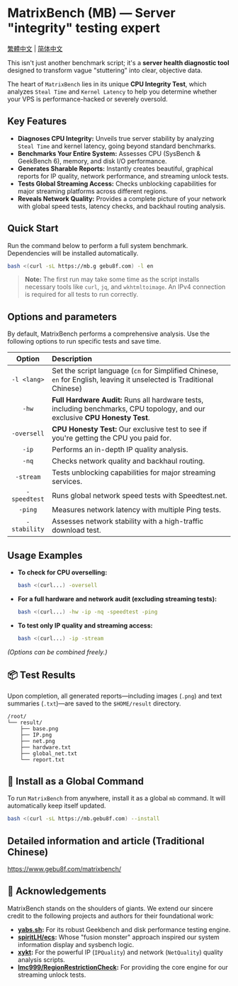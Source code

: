 # MatrixBench (MB) — Server "integrity" testing expert

[繁體中文](https://github.com/gebu8f8/MatrixBench/blob/main/README_zh.md) | [简体中文](https://github.com/gebu8f8/MatrixBench/blob/main/README_cn.md)

This isn't just another benchmark script; it's a **server health diagnostic tool** designed to transform vague "stuttering" into clear, objective data.

The heart of `MatrixBench` lies in its unique **CPU Integrity Test**, which analyzes `Steal Time` and `Kernel Latency` to help you determine whether your VPS is performance-hacked or severely oversold.

## Key Features

*   **Diagnoses CPU Integrity:** Unveils true server stability by analyzing `Steal Time` and kernel latency, going beyond standard benchmarks.
*   **Benchmarks Your Entire System:** Assesses CPU (SysBench & GeekBench 6), memory, and disk I/O performance.
*   **Generates Sharable Reports:** Instantly creates beautiful, graphical reports for IP quality, network performance, and streaming unlock tests.
*   **Tests Global Streaming Access:** Checks unblocking capabilities for major streaming platforms across different regions.
*   **Reveals Network Quality:** Provides a complete picture of your network with global speed tests, latency checks, and backhaul routing analysis.

## Quick Start

Run the command below to perform a full system benchmark. Dependencies will be installed automatically.

```bash
bash <(curl -sL https://mb.g gebu8f.com) -l en
```
> **Note:** The first run may take some time as the script installs necessary tools like `curl`, `jq`, and `wkhtmltoimage`. An IPv4 connection is required for all tests to run correctly.
## Options and parameters
By default, MatrixBench performs a comprehensive analysis. Use the following options to run specific tests and save time.

| Option | Description |
| :---: |:--- |
|`-l <lang>`| Set the script language (`cn` for Simplified Chinese, `en` for English, leaving it unselected is Traditional Chinese) |
|`-hw`| **Full Hardware Audit:** Runs all hardware tests, including benchmarks, CPU topology, and our exclusive **CPU Honesty Test**.|
|`-oversell`| **CPU Honesty Test:** Our exclusive test to see if you're getting the CPU you paid for. |
| `-ip`        | Performs an in-depth IP quality analysis.                   |
| `-nq`        | Checks network quality and backhaul routing.                |
| `-stream`    | Tests unblocking capabilities for major streaming services. |
| `-speedtest` | Runs global network speed tests with Speedtest.net.         |
| `-ping`      | Measures network latency with multiple Ping tests.          |
| `-stability` | Assesses network stability with a high-traffic download test. |
## Usage Examples

*   **To check for CPU overselling:**
    ```bash
    bash <(curl...) -oversell
    ```
*   **For a full hardware and network audit (excluding streaming tests):**
    ```bash
    bash <(curl...) -hw -ip -nq -speedtest -ping
    ```
*   **To test only IP quality and streaming access:**
    ```bash
    bash <(curl...) -ip -stream
    ```
*(Options can be combined freely.)*

## 📦 Test Results

Upon completion, all generated reports—including images (`.png`) and text summaries (`.txt`)—are saved to the `$HOME/result` directory.

```
/root/
└── result/
    ├── base.png
    ├── IP.png
    ├── net.png
    ├── hardware.txt
    ├── global_net.txt
    └── report.txt
```
## 🚀 Install as a Global Command

To run `MatrixBench` from anywhere, install it as a global `mb` command. It will automatically keep itself updated.

```bash
bash <(curl -sL https://mb.gebu8f.com) --install
```
## Detailed information and article (Traditional Chinese)
https://www.gebu8f.com/matrixbench/
## 🙏 Acknowledgements

MatrixBench stands on the shoulders of giants. We extend our sincere credit to the following projects and authors for their foundational work:

*   **[yabs.sh](https://github.com/masonr/yet-another-bench-script):** For its robust Geekbench and disk performance testing engine.
*   **[spiritLH/ecs](https://github.com/spiritLH/ecs):** Whose "fusion monster" approach inspired our system information display and sysbench logic.
*   **[xykt](https://github.com/xykt):** For the powerful IP (`IPQuality`) and network (`NetQuality`) quality analysis scripts.
*   **[lmc999/RegionRestrictionCheck](https://github.com/lmc999/RegionRestrictionCheck):** For providing the core engine for our streaming unlock tests.
